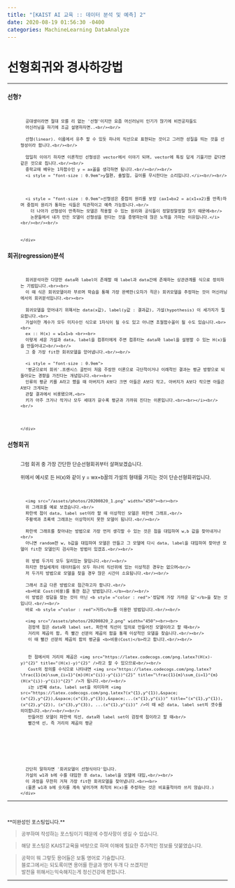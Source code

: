 ```yaml
---
title: "[KAIST AI 교육 :: 데이터 분석 및 예측] 2"
date: 2020-08-19 01:56:30 -0400
categories: MachineLearning DataAnalyze
---
```

# 선형회귀와 경사하강법

<hr/>
<div style = "font-size :0.8em">
  <div>
    <h3 style = "font-size :1.2em"> 선형?</h3><br/>
    <div style = "margin-left : 30px">

      공대생이라면 절대 모를 리 없는 '선형'이지만 요즘 머신러닝이 인기가 많기에 비전공자들도
      머신러닝을 하기에 조금 설명하자면..<br/><br/>

      선형(linear). 이름에서 유추 할 수 있듯 하나의 직선으로 표현되는 것이고 그러한 성질을 띄는 것을 선형성이라 합니다.<br/><br/>

      엄밀히 이야기 하자면 이론적인 선형성은 vector에서 이야기 되며, vector에 특징 답게 기울기만 같다면 같은 것으로 칩니다.<br/><br/>
      중학교때 배우는 1차함수인 y = ax꼴을 생각하면 됩니다.<br/><br/><br/>
      <i style = "font-size : 0.9em">y절편, 출발점, 길이를 무시한다는 소리입니다.</i><br/><br/>



      <i style = "font-size : 0.9em">선형성은 중첩의 원리를 보장 (ax1+bx2 = a(x1+x2)를 만족)하며 중첩의 원리가 통하는 식들은 직관적이고 예측 가능합니다.<br/>
        더 나아가 선형성이 만족하는 모델은 적용할 수 있는 원리와 공식들이 정말정말정말 많기 때문에<br/>
        논문들에서 내가 만든 모델이 선형성을 띈다는 것을 증명하는데 많은 노력을 가하는 이유입니다.</i><br/><br/><br/>


    </div>
  </div>
  <div>
    <h3 style = "font-size :1.2em"> 회귀(regression)분석</h3><br/>
    <div style = "margin-left : 30px">


      회귀분석이란 다양한 data와 label이 존재할 때 label과 data간에 존재하는 상관관계를 식으로 정의하는 기법입니다.<br><br>
      이 때 식은 회귀모델이라 부르며 학습을 통해 가장 완벽한(오차가 적은) 회귀모델을 추정하는 것이 머신러닝에서의 회귀분석입니다.<br><br>

      회귀모델을 얻어내기 위해서는 data(x값), label(y값 : 결과값), 가설(hypothesis) 이 세가지가 필요합니다.<br>
      가설이란 계수가 모두 미지수인 식으로 1차식이 될 수도 있고 아니면 초월함수꼴이 될 수도 있습니다.<br><br>
      ex :: H(x) = w1x1+b <br><br>
      이렇게 세운 가설과 data, label을 컴퓨터에게 주면 컴퓨터는 data와 label을 설명할 수 있는 H(x)들을 만들어내고<br/><br/>
      그 중 가장 fit한 회귀모델을 얻어냅니다.<br/><br/>

      <i style = "font-size : 0.9em">
      '평균으로의 회귀'.프랜시스 골턴이 처음 주장한 이론으로 극단적이거나 이례적인 결과는 평균 방향으로 되돌아오는 경향을 가진다는 개념입니다.<br><br>
      인류의 평균 키를 A라고 했을 때 아버지가 A보다 크면 아들은 A보다 작고, 아버지가 A보다 작으면 아들은 A보다 크게되는
      관찰 결과에서 비롯됐으며,<br>
      키가 아주 크거나 작거나 모두 세대가 갈수록 평균과 가까워 진다는 이론입니다.<br><br></i><br/><br/>



    </div>
  </div>
  <div>
    <h3 style = "font-size :1.2em"> 선형회귀</h3><br/>
    <div style = "margin-left : 30px">
      그럼 회귀 중 가장 간단한 단순선형회귀부터 살펴보겠습니다.<br/><br/>
      위에서 예시로 든 H(x)와 같이 y = wx+b꼴의 가설의 형태를 가지는 것이 단순선형회귀입니다.<br/><br/><br/>

      <img src="/assets/photos/20200820_1.png" width="450"><br><br>
      위 그래프를 예로 보겠습니다.<br/>
      파란색 점이 data, label set이라 할 때 이상적인 모델은 파란색 그래프,<br/> 
      주황색과 초록색 그래프는 이상적이지 못한 모델이 됩니다.<br/><br/>
      
      파란색 그래프를 찾아내는 방법으로 가장 먼저 생각할 수 있는 것은 점을 대입하여 w,b 값을 찾아내거나<br/>
      아니면 random한 w, b값을 대입하여 모델은 만들고 그 모델에 다시 data, label을 대입하여 찾아낸 모델이 fit한 모델인지 검사하는 방법이 있겠죠.<br/><br/>
     
      위 방법 두가지 모두 일리있는 말입니다.<br/><br/>
      하지만 현실세계의 데이터들이 모두 하나의 직선위에 있는 이상적은 경우는 없으며<br/>
      저 두가지 방법으로 모델을 찾을 경우 많은 시간이 소요됩니다.<br/><br/>

      그래서 조금 다른 방법으로 접근하고자 합니다.<br/>
      <b>바로 Cost(비용)를 통한 접근 방법입니다.</b><br/><br/>
      이 방법은 정답을 찾는 것이 아닌 <b style ="color : red">'정답에 가장 가까운 답'</b>을 찾는 것입니다.<br/><br/>
      바로 <b style ="color : red">거리</b>를 이용한 방법입니다.<br/><br/>
   
      <img src="/assets/photos/20200820_2.png" width="450"><br><br>
       검정색 점은 data와 label set, 파란색 직선이 임의로 만들어진 모델이라고 할 때<br/>
       거리의 제곱의 합, 즉 빨간 선분의 제곱의 합을 통해 이상적인 모델을 찾습니다.<br/><br/>
       이 때 빨간 선분의 제곱의 합의 평균을 <b>비용(Cost)</b>라고 합니다.<br/><br/>
       

       한 점에서의 거리의 제곱은 <img src="https://latex.codecogs.com/png.latex?(H(x)-y)^{2}" title="(H(x)-y)^{2}" />라고 할 수 있으므로<br/><br/>
       Cost의 정의를 수식으로 나타내면 <img src="https://latex.codecogs.com/png.latex?\frac{1}{m}\sum_{i=1}^{m}(H(x^{i})-y^{i})^{2}" title="\frac{1}{m}\sum_{i=1}^{m}(H(x^{i})-y^{i})^{2}" />가 됩니다.<br/><br/>
       i는 i번째 data, label set을 의미하며 <img src="https://latex.codecogs.com/png.latex?(x^{1},y^{1}),&space;(x^{2},y^{2}),&space;(x^{3},y^{3}),&space;...(x^{1},y^{i})" title="(x^{1},y^{1}), (x^{2},y^{2}), (x^{3},y^{3}), ...(x^{1},y^{i})" />이 때 m은 data, label set의 갯수를 의미합니다.<br/><br/><br/>
       만들어진 모델이 파란색 직선, data와 label set이 검정색 점이라고 할 때<br/>
       빨간색 선, 즉 거리의 제곱의 평균







      간단히 말하자면 '회귀모델이 선형식이다'입니다.
      가설의 w1과 b에 수를 대입한 후 data, label을 모델에 대입,<br/><br/>
      이 과정을 무한히 거쳐 가장 fit한 회귀모델을 찾아냅니다.<br><br>
      (물론 w1과 b에 숫자를 계속 넣어가며 최적의 H(x)를 추정하는 것은 비효율적이라 쓰지 않습니다.)
    </div>
  </div>


  <hr/>
  <br/><br/> **미완성인 포스팅입니다.**
   <blockquote> 공부하며 작성하는 포스팅이기 때문에 수정사항이 생길 수 있습니다. </blockquote>
  <blockquote>해당 포스팅은 KAIST교육을 바탕으로 하며 이해에 필요한 추가적인 정보를 덧붙였습니다. </blockquote>
  <blockquote> 공학이 뭐 그렇듯 용어들은 보통 영어로 기술합니다.<br/>
    블로그에서는 되도록이면 용어를 한글과 영어 두개 다 쓰겠지만<br/>
    발전을 위해서는익숙해지는게 정신건강에 편합니다.
  </blockquote>
  <hr/>
</div>
